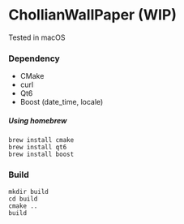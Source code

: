 # ChollianWallPaper (WIP)

Tested in macOS


### Dependency

- CMake
- curl
- Qt6
- Boost (date_time, locale)

##### Using homebrew

    brew install cmake
    brew install qt6    
    brew install boost


### Build
   
    mkdir build
    cd build
    cmake ..
    build


